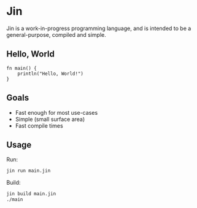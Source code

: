 # Jin

Jin is a work-in-progress programming language, and is intended to be a general-purpose, compiled and simple.

## Hello, World

```
fn main() {
    println("Hello, World!")
}
```

## Goals

- Fast enough for most use-cases
- Simple (small surface area)
- Fast compile times

## Usage

Run:

```sh
jin run main.jin
```

Build:

```sh
jin build main.jin
./main
```
